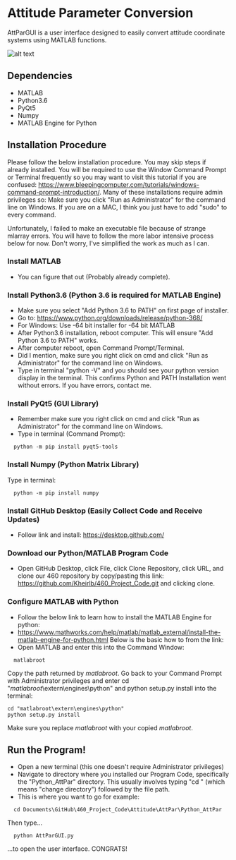 # Attitude Parameter Conversion

AttParGUI is a user interface designed to easily convert attitude coordinate systems using MATLAB functions.

![alt text](https://github.com/Kheirlb/460_Project_Code/tree/master/Attitude/AttPar/Python_AttPar/images/AttParGUIscreenshot.png?raw=true)

## Dependencies
- MATLAB
- Python3.6
- PyQt5
- Numpy
- MATLAB Engine for Python

## Installation Procedure
Please follow the below installation procedure. You may skip steps if already installed. You will be required to use the Window Command Prompt or Terminal frequently so you may want to visit this tutorial if you are confused: https://www.bleepingcomputer.com/tutorials/windows-command-prompt-introduction/. Many of these installations require admin privileges so: Make sure you click "Run as Administrator" for the command line on Windows. If you are on a MAC, I think you just have to add "sudo" to every command.

Unfortunately, I failed to make an executable file because of strange mlarray errors. You will have to follow the more labor intensive process below for now. Don't worry, I've simplified the work as much as I can.

### Install MATLAB
- You can figure that out (Probably already complete).

### Install Python3.6 (Python 3.6 is required for MATLAB Engine)
- Make sure you select "Add Python 3.6 to PATH" on first page of installer.
- Go to: https://www.python.org/downloads/release/python-368/
- For Windows: Use -64 bit installer for -64 bit MATLAB
- After Python3.6 installation, reboot computer. This will ensure "Add Python 3.6 to PATH" works.
- After computer reboot, open Command Prompt/Terminal.
- Did I mention, make sure you right click on cmd and click "Run as Administrator" for the command line on Windows.
- Type in terminal "python -V" and you should see your python version display in the terminal. This confirms Python and PATH Installation went without errors. If you have errors, contact me.

### Install PyQt5 (GUI Library)
- Remember make sure you right click on cmd and click "Run as Administrator" for the command line on Windows.
- Type in terminal (Command Prompt):
```
  python -m pip install pyqt5-tools
```

### Install Numpy (Python Matrix Library)
Type in terminal:
```
  python -m pip install numpy
```
### Install GitHub Desktop (Easily Collect Code and Receive Updates)
- Follow link and install: https://desktop.github.com/

### Download our Python/MATLAB Program Code
- Open GitHub Desktop, click File, click Clone Repository, click URL, and clone our 460 repository by copy/pasting this link: https://github.com/Kheirlb/460_Project_Code.git and clicking clone.

### Configure MATLAB with Python
- Follow the below link to learn how to install the MATLAB Engine for python:
- https://www.mathworks.com/help/matlab/matlab_external/install-the-matlab-engine-for-python.html
Below is the basic how to from the link:
- Open MATLAB and enter this into the Command Window:

```
  matlabroot
```
Copy the path returned by _matlabroot_.
Go back to your Command Prompt with Administrator privileges and enter cd "_matlabroot_\extern\engines\python" and python setup.py install into the terminal:

```
cd "matlabroot\extern\engines\python"
python setup.py install
```

Make sure you replace _matlabroot_ with your copied _matlabroot_.

## Run the Program!
- Open a new terminal (this one doesn't require Administrator privileges)
- Navigate to directory where you installed our Program Code, specifically the "Python_AttPar" directory. This usually involves typing "cd " (which means "change directory") followed by the file path.
- This is where you want to go for example:
```
  cd Documents\GitHub\460_Project_Code\Attitude\AttPar\Python_AttPar
```
Then type...
```
  python AttParGUI.py
```
...to open the user interface. CONGRATS!
